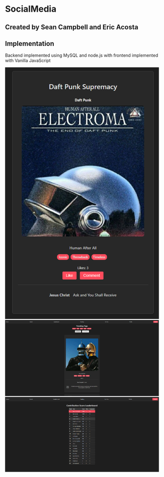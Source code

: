 # SocialMedia
## Created by Sean Campbell and Eric Acosta

## Implementation
Backend implemented using MySQL and node.js with frontend implemented with Vanilla JavaScript

![idioms](post.PNG)
![idioms](Trending.PNG)
![idioms](leaderboard.PNG)
